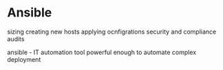 # Ansible

  sizing creating new hosts 
  applying ocnfigrations
  security and compliance audits

ansible - IT automation tool
powerful enough to automate complex deployment

